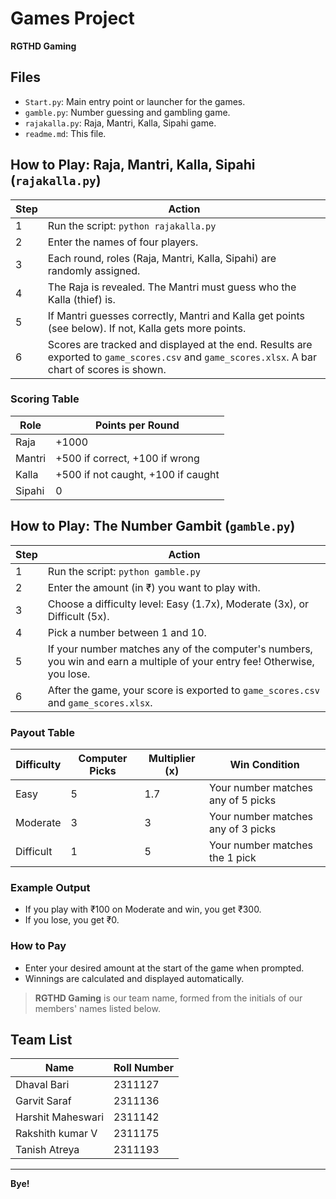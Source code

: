 # Games Project

**RGTHD Gaming**

## Files

- `Start.py`: Main entry point or launcher for the games.
- `gamble.py`: Number guessing and gambling game.
- `rajakalla.py`: Raja, Mantri, Kalla, Sipahi game.
- `readme.md`: This file.


## How to Play: Raja, Mantri, Kalla, Sipahi (`rajakalla.py`)

| Step | Action |
|------|--------|
| 1    | Run the script: `python rajakalla.py` |
| 2    | Enter the names of four players. |
| 3    | Each round, roles (Raja, Mantri, Kalla, Sipahi) are randomly assigned. |
| 4    | The Raja is revealed. The Mantri must guess who the Kalla (thief) is. |
| 5    | If Mantri guesses correctly, Mantri and Kalla get points (see below). If not, Kalla gets more points. |
| 6    | Scores are tracked and displayed at the end. Results are exported to `game_scores.csv` and `game_scores.xlsx`. A bar chart of scores is shown. |

### Scoring Table

| Role    | Points per Round                      |
|---------|---------------------------------------|
| Raja    | +1000                                 |
| Mantri  | +500 if correct, +100 if wrong        |
| Kalla   | +500 if not caught, +100 if caught    |
| Sipahi  | 0                                     |

## How to Play: The Number Gambit (`gamble.py`)

| Step | Action |
|------|--------|
| 1    | Run the script: `python gamble.py` |
| 2    | Enter the amount (in ₹) you want to play with. |
| 3    | Choose a difficulty level: Easy (1.7x), Moderate (3x), or Difficult (5x). |
| 4    | Pick a number between 1 and 10. |
| 5    | If your number matches any of the computer's numbers, you win and earn a multiple of your entry fee! Otherwise, you lose. |
| 6    | After the game, your score is exported to `game_scores.csv` and `game_scores.xlsx`. |

### Payout Table

| Difficulty | Computer Picks | Multiplier (x) | Win Condition |
|------------|----------------|----------------|--------------|
| Easy       | 5              | 1.7            | Your number matches any of 5 picks |
| Moderate   | 3              | 3              | Your number matches any of 3 picks |
| Difficult  | 1              | 5              | Your number matches the 1 pick     |

### Example Output

- If you play with ₹100 on Moderate and win, you get ₹300.
- If you lose, you get ₹0.

### How to Pay

- Enter your desired amount at the start of the game when prompted.
- Winnings are calculated and displayed automatically.


> **RGTHD Gaming** is our team name, formed from the initials of our members' names listed below.

## Team List

| Name                | Roll Number |
|---------------------|-------------|
| Dhaval Bari         | 2311127     |
| Garvit Saraf        | 2311136     |
| Harshit Maheswari   | 2311142     |
| Rakshith kumar V    | 2311175     |
| Tanish Atreya       | 2311193     |

---

**Bye!**


